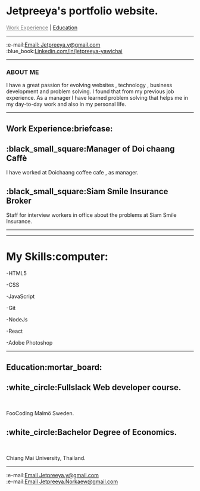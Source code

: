 # Jetpreeya's portfolio website.
<!DOCTYPE html>
<html lang="en" >
<head>
 
</head>

<body>
  <div class="navbar" id="myTopnav" >
    <a href="#c2", style = "color:gray; ">Work Experience</a>  |
    <a href="#c4">Education</a>
    <a href="javascript:void(0);" class="icon" onclick="myFunction()"></a>
  </div>
<hr>
<section class="contract"> 
    <div class="icon-bar" id="c3">
        :e-mail:<a class="active" href="mailto: Jetpreeya.y@gmail.com"><i class="fa fa-envelope"></i>Email: Jetpreeya.y@gmail.com</a><br>
        :blue_book:<a href="https://www.linkedin.com/in/jetpreeya-yawichai-42009b144/"  target="_blank"><i class="fa fa-linkedin"></i>Linkedin.com/in/jetpreeya-yawichai</a><br>
      </div>
</section>
<hr>
   <h3>ABOUT ME </h3>
 <p>I have a great passion for evolving websites , technology , business development and problem solving.
  I found that from my previous job experience. As a manager I have learned problem solving that helps me in my day-to-day work and also in my personal life. 
</p>
 <hr>
    <section class="work-experince">
    <h1 id="c2">Work Experience:briefcase:</h1>
    <div class="timeline">
        <div class="container left">
          <div class="content">
            <h2>:black_small_square:Manager of Doi chaang Caffè</h2>
            <p> I have worked at Doichaang coffee cafe , as manager.<br></p>
          </div>
        </div>
        <div class="container">
          <div class="content">
            <h2>:black_small_square:Siam Smile Insurance Broker</h2>
            <p>Staff for interview workers in office about the problems at Siam Smile Insurance.<br></p>
          </div>
          <hr>
        </section> 
        <hr>
      <h1>My Skills:computer:</h1>

<p>-HTML5</p>
<div class="container">
  
</div>

<p>-CSS</p>
<div class="container">
  
</div>

<p>-JavaScript</p>
<div class="container">
</div>

<p>-Git</p>
<div class="container">
  
</div>

<p>-NodeJs</p>
<div class="container">
  
</div>
<p>-React</p>
<div class="container">
  
</div>

<p>-Adobe Photoshop</p>
<div class="container">
  
</div>
<hr>
<section class="Education">
    <h1 id="c4">Education:mortar_board:</h1>
    <div class="timeline">
          <div class="container">
            <div class="content">
              <h2>:white_circle:Fullslack Web developer course.</h2>
              <br><p>FooCoding Malmö Sweden.</p>
            </div>
          </div>
          <div class="container">
          <div class="content">
          <h2>  :white_circle:Bachelor Degree of Economics.</h2>
            <br><p>Chiang Mai University, Thailand.</p>
          </div>
        </div>
        </section>
  <hr>
  <section class="contract"> 
    <div class="icon-bar" id="c3">
        :e-mail:<a class="active" href="mailto: Jetpreeya.y@gmail.com"><i class="fa fa-envelope"></i>Email Jetpreeya.y@gmail.com</a><br>
        :e-mail:<a class="active" href="mailto: Jetpreeya.Norkaew@gmail.com"><i class="fa fa-envelope"></i>Email Jetpreeya.Norkaew@gmail.com</a><br>
       <br>
</html>
